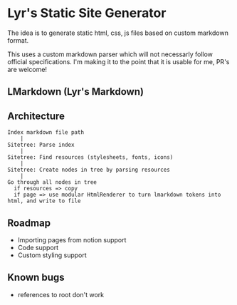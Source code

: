 # Lyr's Static Site Generator

The idea is to generate static html, css, js files based on custom markdown format.

This uses a custom markdown parser which will not necessarly follow official specifications. I'm making it to the point that it is usable for me, PR's are welcome!

## LMarkdown (Lyr's Markdown)

## Architecture

```
Index markdown file path
    |
Sitetree: Parse index 
    |
Sitetree: Find resources (stylesheets, fonts, icons)
    |
Sitetree: Create nodes in tree by parsing resources
    |
Go through all nodes in tree
  if resources => copy
  if page => use modular HtmlRenderer to turn lmarkdown tokens into html, and write to file
```

## Roadmap
- Importing pages from notion support
- Code support
- Custom styling support

## Known bugs
- references to root don't work 
